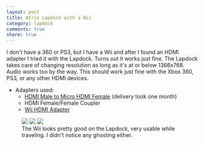 ```yaml
---
layout: post
title: Atrix Lapdock with a Wii
category: lapdock
comments: true
share: true
---
```


I don't have a 360 or PS3, but I have a Wii and after I found an HDMI adapter I tried it with the Lapdock. Turns out it
works just fine. The Lapdock takes care of changing resolution as long as it's at or below 1366x768. Audio works too by
the way. This should work just fine with the Xbox 360, PS3, or any other HDMI devices.

* Adapters used:
    * [HDMI Male to Micro HDMI Female](http://www.dealextreme.com/p/hdmi-male-to-micro-hdmi-female-adapter-66079)
      (delivery took one month)
    * HDMI Female/Female Coupler
    * [Wii HDMI Adapter](http://www.amazon.com/gp/product/B0057UNPQO/)

<figure class="third">
    <a href="http://imgur.com/TXiVx"><img src="http://i.imgur.com/TXiVxm.jpg"></a>
    <a href="http://imgur.com/UkdYJ"><img src="http://i.imgur.com/UkdYJm.jpg"></a>
    <a href="http://imgur.com/cc5TK"><img src="http://i.imgur.com/cc5TKm.jpg"></a>
    <figcaption>The Wii looks pretty good on the Lapdock, very usable while traveling. I didn't notice any ghosting
    either.</figcaption>
</figure>
